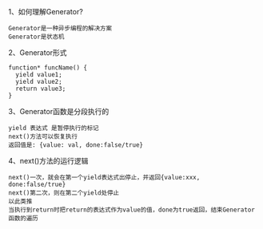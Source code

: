 1、如何理解Generator?
```
Generator是一种异步编程的解决方案
Generator是状态机
```
2、Generator形式
```
function* funcName() {
  yield value1;
  yield value2;
  return value3;
}
```
3、Generator函数是分段执行的
```
yield 表达式 是暂停执行的标记
next()方法可以恢复执行
返回值是: {value: val, done:false/true}
```
4、next()方法的运行逻辑
```
next()一次，就会在第一个yield表达式出停止，并返回{value:xxx, done:false/true}
next()第二次，则在第二个yield处停止
以此类推
当执行到return时把return的表达式作为value的值，done为true返回，结束Generator函数的遍历
```
